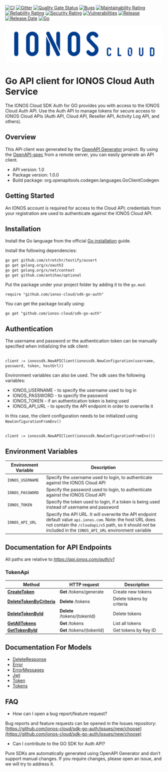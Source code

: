 [![CI](https://github.com/ionos-cloud/ionosctl/workflows/CI/badge.svg)](https://github.com/ionos-cloud/sdk-go-auth/actions)
[![Gitter](https://img.shields.io/gitter/room/ionos-cloud/sdk-general)](https://gitter.im/ionos-cloud/sdk-general)
[![Quality Gate Status](https://sonarcloud.io/api/project_badges/measure?project=sdk-go-auth&metric=alert_status)](https://sonarcloud.io/dashboard?id=sdk-go-auth)
[![Bugs](https://sonarcloud.io/api/project_badges/measure?project=sdk-go-auth&metric=bugs)](https://sonarcloud.io/dashboard?id=sdk-go-auth)
[![Maintainability Rating](https://sonarcloud.io/api/project_badges/measure?project=sdk-go-auth&metric=sqale_rating)](https://sonarcloud.io/dashboard?id=sdk-go-auth)
[![Reliability Rating](https://sonarcloud.io/api/project_badges/measure?project=sdk-go-auth&metric=reliability_rating)](https://sonarcloud.io/dashboard?id=sdk-go-auth)
[![Security Rating](https://sonarcloud.io/api/project_badges/measure?project=sdk-go-auth&metric=security_rating)](https://sonarcloud.io/dashboard?id=sdk-go-auth)
[![Vulnerabilities](https://sonarcloud.io/api/project_badges/measure?project=sdk-go-auth&metric=vulnerabilities)](https://sonarcloud.io/dashboard?id=sdk-go-auth)
[![Release](https://img.shields.io/github/v/release/ionos-cloud/sdk-go-auth.svg)](https://github.com/ionos-cloud/sdk-go-auth/releases/latest)
[![Release Date](https://img.shields.io/github/release-date/ionos-cloud/sdk-go-auth.svg)](https://github.com/ionos-cloud/sdk-go-auth/releases/latest)
[![Go](https://img.shields.io/github/go-mod/go-version/ionos-cloud/sdk-go-auth.svg)](https://github.com/ionos-cloud/sdk-go-auth)

![Alt text](.github/IONOS.CLOUD.BLU.svg?raw=true "Title")

# Go API client for IONOS Cloud Auth Service

The IONOS Cloud SDK Auth for GO provides you with access to the IONOS Cloud Auth API. Use the Auth API to manage tokens for secure access to IONOS Cloud APIs (Auth API, Cloud API, Reseller API, Activity Log API, and others).

## Overview

This API client was generated by the [OpenAPI Generator](https://openapi-generator.tech) project. By using the [OpenAPI-spec](https://www.openapis.org/) from a remote server, you can easily generate an API client.

- API version: 1.0
- Package version: 1.0.0
- Build package: org.openapitools.codegen.languages.GoClientCodegen

## Getting Started

An IONOS account is required for access to the Cloud API; credentials from your registration are used to authenticate against the IONOS Cloud API.

## Installation

Install the Go language from the official [Go installation](https://golang.org/doc/install) guide.

Install the following dependencies:

```shell
go get github.com/stretchr/testify/assert
go get golang.org/x/oauth2
go get golang.org/x/net/context
go get github.com/antihax/optional
```

Put the package under your project folder by adding it to the `go.mod`:

```golang
require "github.com/ionos-cloud/sdk-go-auth"
```

You can get the package locally using:

```golang
go get "github.com/ionos-cloud/sdk-go-auth"
```

## Authentication

The username and password or the authentication token can be manually specified when initializing the sdk client:

```golang

client := ionossdk.NewAPIClient(ionossdk.NewConfiguration(username, password, token, hostUrl))
```

Environment variables can also be used. The sdk uses the following variables:

- IONOS_USERNAME - to specify the username used to log in
- IONOS_PASSWORD - to specify the password
- IONOS_TOKEN - if an authentication token is being used
- IONOS_API_URL - to specify the API endpoint in order to overwrite it

In this case, the client configuration needs to be initialized using `NewConfigurationFromEnv()`

```golang

client := ionossdk.NewAPIClient(ionossdk.NewConfigurationFromEnv())

```

## Environment Variables

Environment Variable | Description
--- | --- 
`IONOS_USERNAME` | Specify the username used to login, to authenticate against the IONOS Cloud API | 
`IONOS_PASSWORD` | Specify the password used to login, to authenticate against the IONOS Cloud API | 
`IONOS_TOKEN` | Specify the token used to login, if a token is being used instead of username and password |
`IONOS_API_URL` | Specify the API URL. It will overwrite the API endpoint default value `api.ionos.com`. Note: the host URL does not contain the `/cloudapi/v5` path, so it should _not_ be included in the `IONOS_API_URL` environment variable | 

## Documentation for API Endpoints

All paths are relative to *https://api.ionos.com/auth/v1*

### TokenApi

Method | HTTP request | Description
------------- | ------------- | -------------
[**CreateToken**](docs/api/TokenApi.md#createtoken) | **Get** /tokens/generate | Create new tokens
[**DeleteTokenByCriteria**](docs/api/TokenApi.md#deletetokenbycriteria) | **Delete** /tokens | Delete tokens by criteria
[**DeleteTokenById**](docs/api/TokenApi.md#deletetokenbyid) | **Delete** /tokens/{tokenId} | Delete tokens
[**GetAllTokens**](docs/api/TokenApi.md#getalltokens) | **Get** /tokens | List all tokens
[**GetTokenById**](docs/api/TokenApi.md#gettokenbyid) | **Get** /tokens/{tokenId} | Get tokens by Key ID

## Documentation For Models

- [DeleteResponse](docs/models/DeleteResponse.md)
- [Error](docs/models/Error.md)
- [ErrorMessages](docs/models/ErrorMessages.md)
- [Jwt](docs/models/Jwt.md)
- [Token](docs/models/Token.md)
- [Tokens](docs/models/Tokens.md)

## FAQ

* How can I open a bug report/feature request?

Bug reports and feature requests can be opened in the Issues repository: [https://github.com/ionos-cloud/sdk-go-auth/issues/new/choose](https://github.com/ionos-cloud/sdk-go-auth/issues/new/choose)

* Can I contribute to the GO SDK for Auth API?

Pure SDKs are automatically generated using OpenAPI Generator and don’t support manual changes. If you require changes, please open an issue, and we will try to address it.
